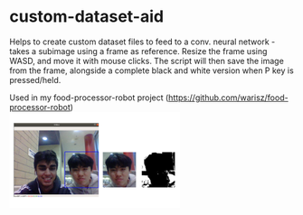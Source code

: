 # custom-dataset-aid

Helps to create custom dataset files to feed to a conv. neural network - takes a subimage using a frame as reference. Resize the frame using WASD, and move it with mouse clicks. The script will then save the image from the frame, alongside a complete black and white version when P key is pressed/held.

Used in my food-processor-robot project (https://github.com/warisz/food-processor-robot)
<br>
<img src="/demo.png" width="60%">
